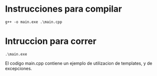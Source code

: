 # Instrucciones para compilar

```
g++ -o main.exe .\main.cpp
```

# Intruccion para correr

```
.\main.exe
```

El codigo main.cpp contiene un ejemplo de utilizacion de templates, y de excepciones. 